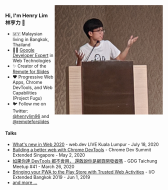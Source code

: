 <img align="right" src="https://github.com/limhenry/limhenry/blob/master/shrug.png" alt="shurgging" width=350px height=350px />

### Hi, I'm Henry Lim 林亨力 👋

- 🇲🇾  Malaysian living in Bangkok, Thailand
- 👨‍🏫  [Google Developer Expert](https://developers.google.com/community/experts/directory/profile/profile-henry_lim) in Web Technologies
- ✨  Creator of the [Remote for Slides](https://limhenry.xyz/slides)
- ❤️ Progressive Web Apps, Chrome DevTools, and Web Capabilities (Project Fugu)
- 🐦 Follow me on Twitter: [@henrylim96](https://twitter.com/henrylim96) and [@remoteforslides](https://twitter.com/remoteforslides)

#### Talks
- [What's new in Web 2020](https://speakerdeck.com/limhenry/whats-new-in-web-2020) - web.dev LIVE Kuala Lumpur - July 18, 2020
- [Building a better web with Chrome DevTools](https://speakerdeck.com/limhenry/building-a-better-website-with-chrome-devtools) - Chrome Dev Summit Extended Singapore - May 2, 2020
- [如果你連 DevTools 都不會用， 還敢說你是網頁開發者嗎](https://bit.ly/devtools-gdgtc) - GDG Taichung Meetup #41 - March 26, 2020
- [Bringing your PWA to the Play Store with Trusted Web Activities](https://speakerdeck.com/limhenry/bringing-your-pwa-to-the-google-play-store-with-trusted-web-activities) - I/O Extended Bangkok 2019 - Jun 1, 2019
- [and more ...](https://speakerdeck.com/limhenry)
